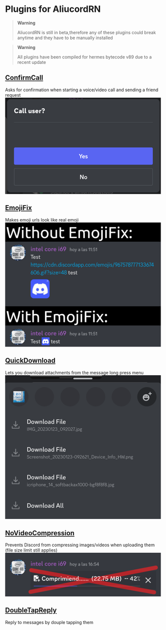 # Plugins for AliucordRN

> **Warning**
>
> AliucordRN is still in beta,therefore any of these plugins could break anytime and they have to be manually installed

> **Warning**
>
> All plugins have been compiled for hermes bytecode v89 due to a recent update


## [ConfirmCall](https://github.com/Martinz64/AliucordRN-Plugins/raw/builds/ConfirmCall.zip)
Asks for confirmation when starting a voice/video call and sending a friend request
![](images/ConfirmCall.png)

## [EmojiFix](https://github.com/Martinz64/AliucordRN-Plugins/raw/builds/EmojiFix.zip)
Makes emoji urls look like real emoji
![EmojiFix](images/EmojiFix.png)

## [QuickDownload](https://github.com/Martinz64/AliucordRN-Plugins/raw/builds/QuickDownload.zip)
Lets you download attachments from the message long press menu
![QuickDownload](images/QuickDownload.png)

## [NoVideoCompression](https://github.com/Martinz64/AliucordRN-Plugins/raw/builds/NoVideoCompression.zip)
Prevents Discord from compressing images/videos when uploading them (file size limit still applies)
![NoVideoCompression](images/NoVideoCompression.png)

## [DoubleTapReply](https://github.com/Martinz64/AliucordRN-Plugins/raw/builds/DoubleTapReply.zip)
Reply to messages by douple tapping them